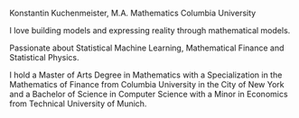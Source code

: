 Konstantin Kuchenmeister, M.A. Mathematics Columbia University

I love building models and expressing reality through mathematical models.

Passionate about Statistical Machine Learning, Mathematical Finance and Statistical Physics. 

I hold a Master of Arts Degree in Mathematics with a Specialization in the Mathematics of Finance from Columbia University in the City of New York and a Bachelor of Science in Computer Science with a Minor in Economics from Technical University of Munich.
